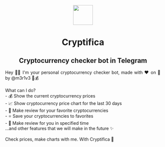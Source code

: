 <div align="center">
    <img src="https://github.com/merive-inc/Cryptifica/blob/main/assets/Cryptifica.svg" width="64">
    <h1 align="center">Cryptifica</h1>
    <h2 align="center">Cryptocurrency checker bot in Telegram</h2>
    <p align="justify">
        Hey 👋🏻 I'm your personal cryptocurrency checker bot, made with ❤ on 🐍 by @m3r1v3 🤖💰<br><br>
        What can I do?<br>
        - 💰 Show the current cryptocurrency prices<br>
        - 📈 Show cryptocurrency price chart for the last 30 days<br>
        - 📝 Make review for your favorite cryptocurrencies<br>
        - ⭐ Save your cryptocurrencies to favorites<br>
        - 🔔 Make review for you in specified time<br>
        ...and other features that we will make in the future ✨</i><br><br>
        Check prices, make charts with me. With Cryptifica 🤖
    </p>
</div>